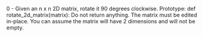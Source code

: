 0 - Given an n x n 2D matrix, rotate it 90 degrees clockwise.
Prototype: def rotate_2d_matrix(matrix):
Do not return anything. The matrix must be edited in-place.
You can assume the matrix will have 2 dimensions and will not be empty.

